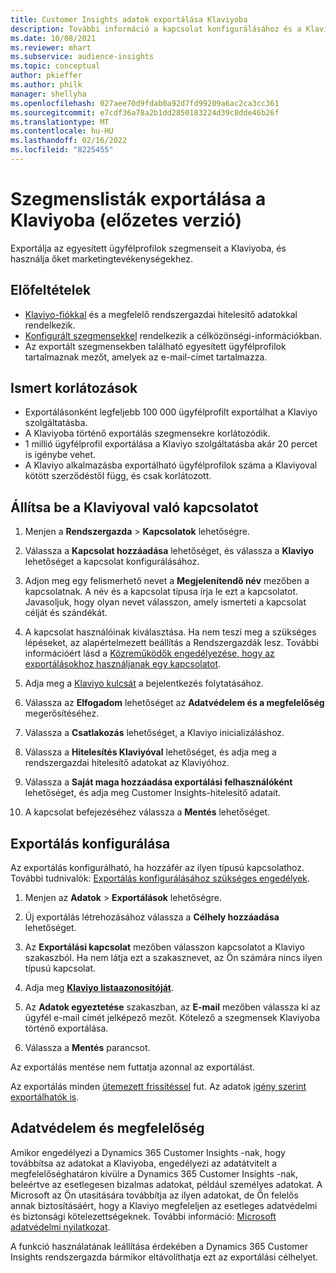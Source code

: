 ```yaml
---
title: Customer Insights adatok exportálása Klaviyoba
description: További információ a kapcsolat konfigurálásához és a Klaviyoba való exportáláshoz.
ms.date: 10/08/2021
ms.reviewer: mhart
ms.subservice: audience-insights
ms.topic: conceptual
author: pkieffer
ms.author: philk
manager: shellyha
ms.openlocfilehash: 027aee70d9fdab0a92d7fd99209a6ac2ca3cc361
ms.sourcegitcommit: e7cdf36a78a2b1dd2850183224d39c8dde46b26f
ms.translationtype: MT
ms.contentlocale: hu-HU
ms.lasthandoff: 02/16/2022
ms.locfileid: "8225455"
---
```

# <a name="export-segment-lists-to-klaviyo-preview"></a>Szegmenslisták exportálása a Klaviyoba (előzetes verzió)

Exportálja az egyesített ügyfélprofilok szegmenseit a Klaviyoba, és használja őket marketingtevékenységekhez.

## <a name="prerequisites"></a>Előfeltételek

-   [Klaviyo-fiókkal](https://www.klaviyo.com/) és a megfelelő rendszergazdai hitelesítő adatokkal rendelkezik.
-   [Konfigurált szegmensekkel](segments.md) rendelkezik a célközönségi-információkban.
-   Az exportált szegmensekben található egyesített ügyfélprofilok tartalmaznak mezőt, amelyek az e-mail-címet tartalmazza.

## <a name="known-limitations"></a>Ismert korlátozások

- Exportálásonként legfeljebb 100 000 ügyfélprofilt exportálhat a Klaviyo szolgáltatásba.
- A Klaviyoba történő exportálás szegmensekre korlátozódik.
- 1 millió ügyfélprofil exportálása a Klaviyo szolgáltatásba akár 20 percet is igénybe vehet. 
- A Klaviyo alkalmazásba exportálható ügyfélprofilok száma a Klaviyoval kötött szerződéstől függ, és csak korlátozott.

## <a name="set-up-connection-to-klaviyo"></a>Állítsa be a Klaviyoval való kapcsolatot

1. Menjen a **Rendszergazda** > **Kapcsolatok** lehetőségre.

1. Válassza a **Kapcsolat hozzáadása** lehetőséget, és válassza a **Klaviyo** lehetőséget a kapcsolat konfigurálásához.

1. Adjon meg egy felismerhető nevet a **Megjelenítendő név** mezőben a kapcsolatnak. A név és a kapcsolat típusa írja le ezt a kapcsolatot. Javasoljuk, hogy olyan nevet válasszon, amely ismerteti a kapcsolat célját és szándékát.

1. A kapcsolat használóinak kiválasztása. Ha nem teszi meg a szükséges lépéseket, az alapértelmezett beállítás a Rendszergazdák lesz. További információért lásd a [Közreműködők engedélyezése, hogy az exportálásokhoz használjanak egy kapcsolatot](connections.md#allow-contributors-to-use-a-connection-for-exports).

1. Adja meg a [Klaviyo kulcsát](https://help.klaviyo.com/hc/articles/115005062267-How-to-Manage-Your-Account-s-API-Keys) a bejelentkezés folytatásához. 

1. Válassza az **Elfogadom** lehetőséget az **Adatvédelem és a megfelelőség** megerősítéséhez.

1. Válassza a **Csatlakozás** lehetőséget, a Klaviyo inicializáláshoz.

1. Válassza a **Hitelesítés Klaviyóval** lehetőséget, és adja meg a rendszergazdai hitelesítő adatokat az Klaviyóhoz.

1. Válassza a **Saját maga hozzáadása exportálási felhasználóként** lehetőséget, és adja meg Customer Insights-hitelesítő adatait.

1. A kapcsolat befejezéséhez válassza a **Mentés** lehetőséget.

## <a name="configure-an-export"></a>Exportálás konfigurálása

Az exportálás konfigurálható, ha hozzáfér az ilyen típusú kapcsolathoz. További tudnivalók: [Exportálás konfigurálásához szükséges engedélyek](export-destinations.md#set-up-a-new-export).

1. Menjen az **Adatok** > **Exportálások** lehetőségre.

1. Új exportálás létrehozásához válassza a **Célhely hozzáadása** lehetőséget.

1. Az **Exportálási kapcsolat** mezőben válasszon kapcsolatot a Klaviyo szakaszból. Ha nem látja ezt a szakasznevet, az Ön számára nincs ilyen típusú kapcsolat.

1. Adja meg [**Klaviyo listaazonosítóját**](https://help.klaviyo.com/hc/articles/115005078647-How-to-Find-a-List-ID).     

3. Az **Adatok egyeztetése** szakaszban, az **E-mail** mezőben válassza ki az ügyfél e-mail címét jelképező mezőt. Kötelező a szegmensek Klaviyoba történő exportálása.

1. Válassza a **Mentés** parancsot.

Az exportálás mentése nem futtatja azonnal az exportálást.

Az exportálás minden [ütemezett frissítéssel](system.md#schedule-tab) fut. Az adatok [igény szerint exportálhatók is](export-destinations.md#run-exports-on-demand). 


## <a name="data-privacy-and-compliance"></a>Adatvédelem és megfelelőség

Amikor engedélyezi a Dynamics 365 Customer Insights -nak, hogy továbbítsa az adatokat a Klaviyoba, engedélyezi az adatátvitelt a megfelelőséghatáron kívülre a Dynamics 365 Customer Insights -nak, beleértve az esetlegesen bizalmas adatokat, például személyes adatokat. A Microsoft az Ön utasítására továbbítja az ilyen adatokat, de Ön felelős annak biztosításáért, hogy a Klaviyo megfeleljen az esetleges adatvédelmi és biztonsági kötelezettségeknek. További információ: [Microsoft adatvédelmi nyilatkozat](https://go.microsoft.com/fwlink/?linkid=396732).

A funkció használatának leállítása érdekében a Dynamics 365 Customer Insights rendszergazda bármikor eltávolíthatja ezt az exportálási célhelyet.
